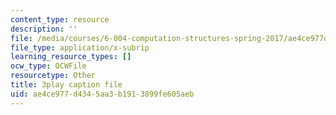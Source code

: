 ```yaml
---
content_type: resource
description: ''
file: /media/courses/6-004-computation-structures-spring-2017/ae4ce977d4345aa3b1913899fe605aeb_8MWU1PxvaDY.vtt
file_type: application/x-subrip
learning_resource_types: []
ocw_type: OCWFile
resourcetype: Other
title: 3play caption file
uid: ae4ce977-d434-5aa3-b191-3899fe605aeb
---
```

